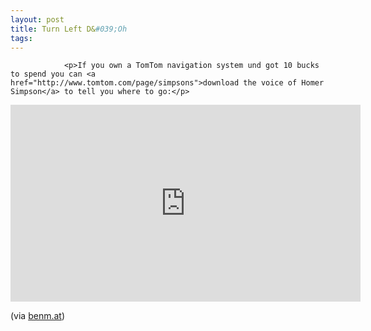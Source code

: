 ```yaml
---
layout: post
title: Turn Left D&#039;Oh
tags:
---
```



                <p>If you own a TomTom navigation system und got 10 bucks to spend you can <a href="http://www.tomtom.com/page/simpsons">download the voice of Homer Simpson</a> to tell you where to go:</p>
<iframe width="560" height="315" src="https://www.youtube.com/embed/rgOyEgxfip0&amp;eurl=http%3A%2F%2Fwww.benm.at%2F2009%2F06%2F16%2Ftomtom-homer-simpson-als-co-pilot%2F&amp;feature=player_embedded" frameborder="0" allowfullscreen></iframe>
<p>(via <a href="http://www.benm.at/2009/06/16/tomtom-homer-simpson-als-co-pilot/">benm.at</a>)</p>
